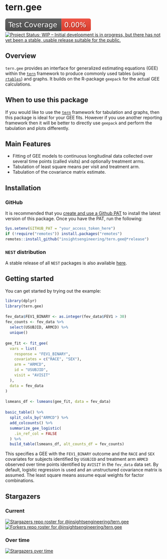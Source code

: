 # tern.gee

<!-- start badges -->
[![Code Coverage](https://raw.githubusercontent.com/insightsengineering/tern.gee/_xml_coverage_reports/data/main/badge.svg)](https://raw.githubusercontent.com/insightsengineering/tern.gee/_xml_coverage_reports/data/main/coverage.xml)
[![Project Status: WIP – Initial development is in progress, but there has not yet been a stable, usable release suitable for the public.](https://www.repostatus.org/badges/latest/wip.svg)](https://www.repostatus.org/#wip)
<!-- end badges -->

## Overview

`tern.gee` provides an interface for generalized estimating equations (GEE) within the
[`tern`](https://insightsengineering.github.io/tern) framework
to produce commonly used tables (using [`rtables`](https://roche.github.io/rtables)) and graphs.
It builds on the R-package `geepack` for the actual GEE calculations.

## When to use this package

If you would like to use the [`tern`](https://insightsengineering.github.io/tern) framework for
tabulation and graphs, then this package is ideal for your GEE fits.
However if you use another reporting framework then it will be better to directly use
`geepack` and perform the tabulation and plots differently.

## Main Features

* Fitting of GEE models to continuous longitudinal data collected over several time points
  (called visits) and optionally treatment arms.
* Tabulation of least square means per visit and treatment arm.
* Tabulation of the covariance matrix estimate.

## Installation

### GitHub

It is recommended that you [create and use a Github PAT](https://docs.github.com/en/github/authenticating-to-github/keeping-your-account-and-data-secure/creating-a-personal-access-token) to install the latest version of this package. Once you have the PAT, run the following:

```r
Sys.setenv(GITHUB_PAT = "your_access_token_here")
if (!require("remotes")) install.packages("remotes")
remotes::install_github("insightsengineering/tern.gee@*release")
```

### `NEST` distribution

A stable release of all `NEST` packages is also available [here](https://github.com/insightsengineering/depository#readme).

## Getting started

You can get started by trying out the example:

```r
library(dplyr)
library(tern.gee)

fev_data$FEV1_BINARY <- as.integer(fev_data$FEV1 > 30)
fev_counts <- fev_data %>%
  select(USUBJID, ARMCD) %>%
  unique()

gee_fit <- fit_gee(
  vars = list(
    response = "FEV1_BINARY",
    covariates = c("RACE", "SEX"),
    arm = "ARMCD",
    id = "USUBJID",
    visit = "AVISIT"
  ),
  data = fev_data
)

lsmeans_df <- lsmeans(gee_fit, data = fev_data)

basic_table() %>%
  split_cols_by("ARMCD") %>%
  add_colcounts() %>%
  summarize_gee_logistic(
    .in_ref_col = FALSE
  ) %>%
  build_table(lsmeans_df, alt_counts_df = fev_counts)
```

This specifies a GEE with the `FEV1_BINARY` outcome and the `RACE` and `SEX` covariates for subjects identified by `USUBJID` and treatment arm `ARMCD` observed over time points identified by `AVISIT` in the `fev_data` data set. By default, logistic regression is used and an unstructured covariance matrix is assumed. The least square means assume equal weights for factor combinations.

## Stargazers

### Current

[![Stargazers repo roster for @insightsengineering/tern.gee](https://reporoster.com/stars/insightsengineering/tern.gee)](https://github.com/insightsengineering/tern.gee/stargazers)
[![Forkers repo roster for @insightsengineering/tern.gee](https://reporoster.com/forks/insightsengineering/tern.gee)](https://github.com/insightsengineering/tern.gee/network/members)

### Over time

[![Stargazers over time](https://starchart.cc/insightsengineering/tern.gee.svg)](https://starchart.cc/insightsengineering/tern.gee)
